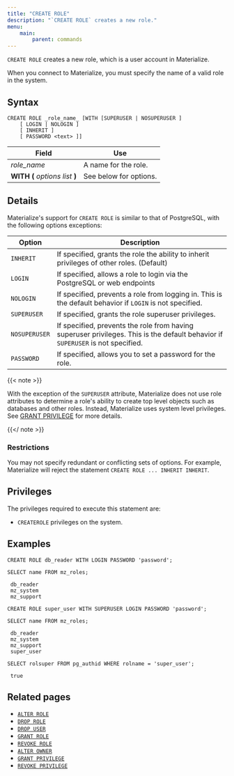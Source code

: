 ```yaml
---
title: "CREATE ROLE"
description: "`CREATE ROLE` creates a new role."
menu:
    main:
        parent: commands
---
```


`CREATE ROLE` creates a new role, which is a user account in Materialize.

When you connect to Materialize, you must specify the name of a valid role in
the system.

## Syntax

```mzsql
CREATE ROLE _role_name_ [WITH [SUPERUSER | NOSUPERUSER ]
    [ LOGIN | NOLOGIN ]
    [ INHERIT ]
    [ PASSWORD <text> ]]
```

| Field                           | Use                    |
| ------------------------------- | ---------------------- |
| _role_name_                     | A name for the role.   |
| **WITH (** _options list_ **)** | See below for options. |

## Details

Materialize's support for `CREATE ROLE` is similar to that of PostgreSQL, with
the following options exceptions:

| Option        | Description                                                                                                                     |
| ------------- | ------------------------------------------------------------------------------------------------------------------------------- |
| `INHERIT`     | If specified, grants the role the ability to inherit privileges of other roles. (Default)                                       |
| `LOGIN`       | If specified, allows a role to login via the PostgreSQL or web endpoints                                                        |
| `NOLOGIN`     | If specified, prevents a role from logging in. This is the default behavior if `LOGIN` is not specified.                        |
| `SUPERUSER`   | If specified, grants the role superuser privileges.                                                                             |
| `NOSUPERUSER` | If specified, prevents the role from having superuser privileges. This is the default behavior if `SUPERUSER` is not specified. |
| `PASSWORD`    | If specified, allows you to set a password for the role.                                                                        |

{{< note >}}

With the exception of the `SUPERUSER` attribute, Materialize does not use role attributes to determine a role's ability to create
top level objects such as databases and other roles. Instead, Materialize uses
system level privileges. See [GRANT PRIVILEGE](../grant-privilege) for more
details.

{{</ note >}}

### Restrictions

You may not specify redundant or conflicting sets of options. For example,
Materialize will reject the statement `CREATE ROLE ... INHERIT INHERIT`.

## Privileges

The privileges required to execute this statement are:

-   `CREATEROLE` privileges on the system.

## Examples

```mzsql
CREATE ROLE db_reader WITH LOGIN PASSWORD 'password';
```

```mzsql
SELECT name FROM mz_roles;
```

```nofmt
 db_reader
 mz_system
 mz_support
```

```mzsql
CREATE ROLE super_user WITH SUPERUSER LOGIN PASSWORD 'password';
```

```mzsql
SELECT name FROM mz_roles;
```

```nofmt
 db_reader
 mz_system
 mz_support
 super_user
```

```mzsql
SELECT rolsuper FROM pg_authid WHERE rolname = 'super_user';
```

```nofmt
 true
```

## Related pages

-   [`ALTER ROLE`](../alter-role)
-   [`DROP ROLE`](../drop-role)
-   [`DROP USER`](../drop-user)
-   [`GRANT ROLE`](../grant-role)
-   [`REVOKE ROLE`](../revoke-role)
-   [`ALTER OWNER`](../alter-owner)
-   [`GRANT PRIVILEGE`](../grant-privilege)
-   [`REVOKE PRIVILEGE`](../revoke-privilege)
